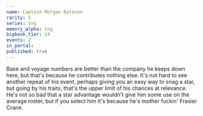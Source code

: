 ```yaml
---
name: Captain Morgan Bateson
rarity: 5
series: tng
memory_alpha: tng
bigbook_tier: 14
events: 2
in_portal:
published: true
---
```


Base and voyage numbers are better than the company he keeps down here, but that's because he contributes nothing else. It's not hard to see another repeat of his event, perhaps giving you an easy way to snag a star, but going by his traits, that's the upper limit of his chances at relevance. He's not so bad that a star advantage wouldn't give him some use on the average roster, but if you select him it's because he's mother fuckin' Frasier Crane.

